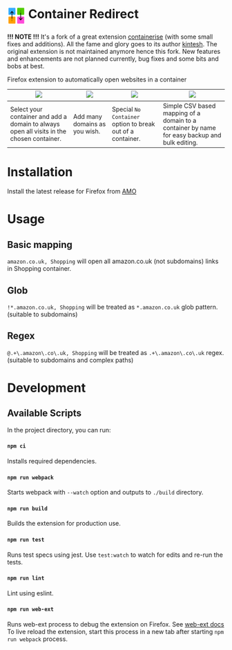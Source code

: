 # <img src="https://raw.githubusercontent.com/max-dw-i/container-redirect/master/static/icons/icon.png" alt="Drawing" width="42" align="top"/> Container Redirect

**!!! NOTE !!!** It's a fork of a great extension [containerise](https://github.com/kintesh/containerise) (with some small fixes and additions). All the fame and glory goes to its author [kintesh](https://github.com/kintesh). The original extension is not maintained anymore hence this fork. New features and enhancements are not planned currently, bug fixes and some bits and bobs at best.

Firefox extension to automatically open websites in a container

|![](https://raw.githubusercontent.com/max-dw-i/container-redirect/master/static/screenshots/1.png)  |  ![](https://raw.githubusercontent.com/max-dw-i/container-redirect/master/static/screenshots/2.png)  |  ![](https://raw.githubusercontent.com/max-dw-i/container-redirect/master/static/screenshots/3.png)  |  ![](https://raw.githubusercontent.com/max-dw-i/container-redirect/master/static/screenshots/4.png)|
| --- | --- | --- | --- |
|Select your container and add a domain to always open all visits in the chosen container. | Add many domains as you wish. | Special `No Container` option to break out of a container. | Simple CSV based mapping of a domain to a container by name for easy backup and bulk editing. |


# Installation
Install the latest release for Firefox from [AMO](https://addons.mozilla.org/en-US/firefox/addon/container-redirect/)



# Usage

## Basic mapping

`amazon.co.uk, Shopping` will open all amazon.co.uk (not subdomains) links in Shopping container.

## Glob
`!*.amazon.co.uk, Shopping`  will be treated as `*.amazon.co.uk` glob pattern. (suitable to subdomains)

## Regex

`@.+\.amazon\.co\.uk, Shopping` will be treated as `.+\.amazon\.co\.uk` regex. (suitable to subdomains and complex paths)



# Development

## Available Scripts
In the project directory, you can run:

#### `npm ci`
Installs required dependencies.

#### `npm run webpack`
Starts webpack with `--watch` option and outputs to `./build` directory.

#### `npm run build`
Builds the extension for production use.<br>

#### `npm run test`
Runs test specs using jest.
Use `test:watch` to watch for edits and re-run the tests.

#### `npm run lint`
Lint using eslint.

#### `npm run web-ext`
Runs web-ext process to debug the extension on Firefox. See [web-ext docs](https://github.com/mozilla/web-ext) <br/>
To live reload the extension, start this process in a new tab after starting `npm run webpack` process.
